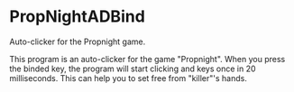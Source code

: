 # PropNightADBind
Auto-clicker for the Propnight game.

This program is an auto-clicker for the game "Propnight".
When you press the binded key, the program will start clicking <A> and <D> keys once in 20 milliseconds. This can help you to set free from "killer"'s hands.
